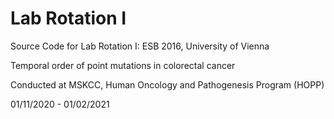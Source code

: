 # Lab Rotation I

Source Code for Lab Rotation I:
ESB 2016, University of Vienna

Temporal order of point mutations in colorectal cancer  

Conducted at MSKCC, Human Oncology and Pathogenesis Program (HOPP)  

01/11/2020 - 01/02/2021
